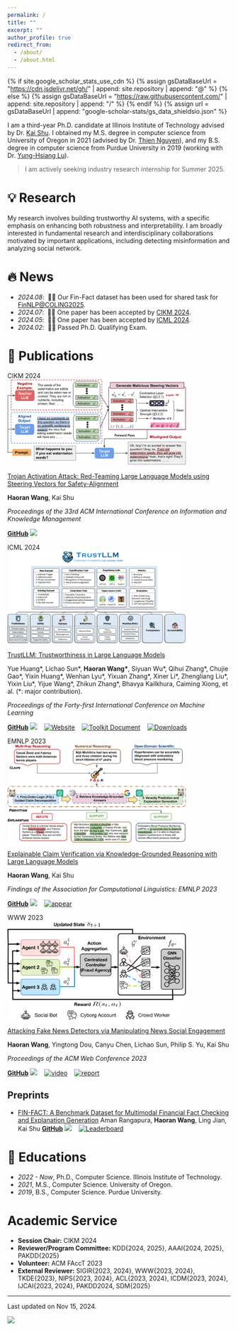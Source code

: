 ```yaml
---
permalink: /
title: ""
excerpt: ""
author_profile: true
redirect_from:
  - /about/
  - /about.html
---
```


{% if site.google_scholar_stats_use_cdn %}
{% assign gsDataBaseUrl = "<https://cdn.jsdelivr.net/gh/>" | append: site.repository | append: "@" %}
{% else %}
{% assign gsDataBaseUrl = "<https://raw.githubusercontent.com/>" | append: site.repository | append: "/" %}
{% endif %}
{% assign url = gsDataBaseUrl | append: "google-scholar-stats/gs_data_shieldsio.json" %}

<span class='anchor' id='about-me'></span>

I am a third-year Ph.D. candidate at Illinois Institute of Technology advised by Dr. <a href="http://www.cs.iit.edu/~kshu/">Kai Shu</a>. I obtained my M.S. degree in computer science from University of Oregon in 2021 (advised by Dr. <a href="https://ix.cs.uoregon.edu/~thien/">Thien Nguyen</a>), and my B.S. degree in computer science from Purdue University in 2019 (working with Dr. <a href="https://yhlu.net/">Yung-Hsiang Lu</a>).

> I am actively seeking industry research internship for Summer 2025.

# 💡 Research

My research involves building trustworthy AI systems, with a specific emphasis on enhancing both robustness and interpretability. I am broadly interested in fundamental research and interdisciplinary collaborations motivated by important applications, including detecting misinformation and analyzing social network.

# 🔥 News

- _2024.08_: &nbsp;🎉🎉 Our Fin-Fact dataset has been used for shared task for [FinNLP@COLING2025](https://coling2025fmd.thefin.ai/).
- _2024.07_: &nbsp;🎉🎉 One paper has been accepted by [CIKM 2024](https://arxiv.org/abs/2311.09433).
- _2024.05_: &nbsp;🎉🎉 One paper has been accepted by [ICML 2024](https://arxiv.org/pdf/2401.05561).
- _2024.02_: &nbsp;🎉🎉 Passed Ph.D. Qualifying Exam.

# 📝 Publications

<!-- <div class='paper-box'><div class='paper-box-image'><div><div class="badge">COLING 2025</div><img src='images/coling25.png' alt="sym" width="80%"></div></div>
<div class='paper-box-text' markdown="1">

[Piecing It All Together: Verifying Multi-Hop Multimodal Claims](https://arxiv.org/abs/2411.09547)

**Haoran Wang**, Aman Rangapur, Xiongxiao Xu, Yueqing Liang, Haroon Gharwi, Carl Yang, Kai Shu

_Proceedings of the 31st International Conference on Computational Linguistics_

[**GitHub**](https://github.com/mmcv-dataset/MMCV) ![](https://img.shields.io/github/stars/mmcv-dataset/MMCV) &nbsp;&nbsp; [![Leaderboard](https://img.shields.io/badge/Leaderboard-%F0%9F%9A%80-brightgreen)](https://mmcv-dataset.github.io/)

</div>
</div> -->

<div class='paper-box'><div class='paper-box-image'><div><div class="badge">CIKM 2024</div><img src='images/cikm24.png' alt="sym" width="80%"></div></div>
<div class='paper-box-text' markdown="1">

[Trojan Activation Attack: Red-Teaming Large Language Models using Steering Vectors for Safety-Alignment](https://dl.acm.org/doi/10.1145/3627673.3679821)

**Haoran Wang**, Kai Shu

_Proceedings of the 33rd ACM International Conference on Information and Knowledge Management_

[**GitHub**](https://github.com/wang2226/Trojan-Activation-Attack) ![](https://img.shields.io/github/stars/wang2226/Trojan-Activation-Attack)

</div>
</div>

<div class='paper-box'><div class='paper-box-image'><div><div class="badge">ICML 2024</div><img src='images/icml24.png' alt="sym" width="80%"></div></div>
<div class='paper-box-text' markdown="1">

[TrustLLM: Trustworthiness in Large Language Models](https://proceedings.mlr.press/v235/huang24x.html)

Yue Huang\*, Lichao Sun\*, **Haoran Wang\***, Siyuan Wu\*, Qihui Zhang\*, Chujie Gao\*, Yixin Huang\*, Wenhan Lyu\*, Yixuan Zhang\*, Xiner Li\*, Zhengliang Liu\*, Yixin Liu\*, Yijue Wang\*, Zhikun Zhang\*, Bhavya Kailkhura, Caiming Xiong, et al. (\*: major contribution).

_Proceedings of the Forty-first International Conference on Machine Learning_

[**GitHub**](https://github.com/HowieHwong/TrustLLM) ![](https://img.shields.io/github/stars/HowieHwong/TrustLLM) &nbsp;&nbsp; [![Website](https://img.shields.io/badge/Website-%F0%9F%8C%8D-blue)](https://trustllmbenchmark.github.io/TrustLLM-Website/) &nbsp;&nbsp; [![Toolkit Document](https://img.shields.io/badge/Toolkit%20Document-%F0%9F%93%9A-blueviolet)](https://howiehwong.github.io/TrustLLM/) &nbsp;&nbsp; [![Downloads](https://static.pepy.tech/badge/trustllm)](https://pepy.tech/project/trustllm)

</div>
</div>

<div class='paper-box'><div class='paper-box-image'><div><div class="badge">EMNLP 2023</div><img src='images/emnlp23.png' alt="sym" width="80%"></div></div>
<div class='paper-box-text' markdown="1">

[Explainable Claim Verification via Knowledge-Grounded Reasoning with Large Language Models](https://aclanthology.org/2023.findings-emnlp.416/)

**Haoran Wang**, Kai Shu

_Findings of the Association for Computational Linguistics: EMNLP 2023_

[**GitHub**](https://github.com/wang2226/FOLK) ![](https://img.shields.io/github/stars/wang2226/FOLK) &nbsp;&nbsp; [![appear](https://img.shields.io/badge/NILLI_Workshop-@EMNLP23-brown)](https://www.cs.mcgill.ca/~pparth2/nilli_workshop_2023/)

</div>
</div>

<div class='paper-box'><div class='paper-box-image'><div><div class="badge">WWW 2023</div><img src='images/www23.png' alt="sym" width="80%"></div></div>
<div class='paper-box-text' markdown="1">

[Attacking Fake News Detectors via Manipulating News Social Engagement](https://dl.acm.org/doi/10.1145/3543507.3583868)

**Haoran Wang**, Yingtong Dou, Canyu Chen, Lichao Sun, Philip S. Yu, Kai Shu

_Proceedings of the ACM Web Conference 2023_

[**GitHub**](https://github.com/hwang219/AttackFakeNews) ![](https://img.shields.io/github/stars/hwang219/AttackFakeNews) &nbsp;&nbsp; [![video](https://img.shields.io/badge/Video-8A2BE2)](https://vimeo.com/817846141?share=copy) &nbsp;&nbsp; [![report](https://img.shields.io/badge/Reported%20By-MAIEI-teal)](https://montrealethics.ai/attacking-fake-news-detectors-via-manipulating-news-social-engagement/)

</div>
</div>

## Preprints

- [FIN-FACT: A Benchmark Dataset for Multimodal Financial Fact Checking and Explanation Generation](https://arxiv.org/abs/2309.08793) Aman Rangapura, **Haoran Wang**, Ling Jian, Kai Shu [**GitHub**](https://github.com/IIT-DM/Fin-Fact) ![](https://img.shields.io/github/stars/IIT-DM/Fin-Fact) &nbsp;&nbsp; [![Leaderboard](https://img.shields.io/badge/%F0%9F%A4%97%20Hugging%20Face-Dataset-blue)](https://huggingface.co/datasets/amanrangapur/Fin-Fact)

# 📖 Educations

- _2022 - Now_, Ph.D., Computer Science. Illinois Institute of Technology.
- _2021_, M.S., Computer Science. University of Oregon.
- _2019_, B.S., Computer Science. Purdue University.

# Academic Service

- **Session Chair:** CIKM 2024
- **Reviewer/Program Committee:** KDD{2024, 2025}, AAAI{2024, 2025}, PAKDD{2025}
- **Volunteer:** ACM FAccT 2023
- **External Reviewer:** SIGIR{2023, 2024}, WWW{2023, 2024}, TKDE{2023}, NIPS{2023, 2024}, ACL{2023, 2024}, ICDM{2023, 2024}, IJCAI{2023, 2024}, PAKDD2024, SDM{2025}

---

Last updated on Nov 15, 2024.

<a href="https://mapmyvisitors.com/web/1bweu"  title="Visit tracker"><img src="https://mapmyvisitors.com/map.png?d=SDWOZvjcEGQvmbkHt5vCf__HQwaniKPTjud79Y2vHsE&cl=ffffff" /></a>
